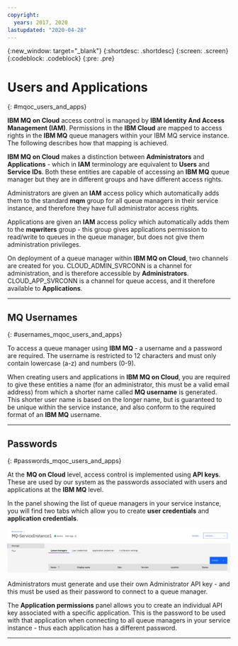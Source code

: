 ```yaml
---
copyright:
  years: 2017, 2020
lastupdated: "2020-04-28"
---
```


{:new_window: target="_blank"}
{:shortdesc: .shortdesc}
{:screen: .screen}
{:codeblock: .codeblock}
{:pre: .pre}

# Users and Applications
{: #mqoc_users_and_apps}

**IBM MQ on Cloud** access control is managed by **IBM Identity And Access Management (IAM)**.
Permissions in the **IBM Cloud** are mapped to access rights in the **IBM MQ** queue managers within your IBM MQ service instance. The following describes how that mapping is achieved.

**IBM MQ on Cloud** makes a distinction between **Administrators** and **Applications** - which in **IAM** terminology are equivalent to  **Users** and **Service IDs**.
Both these entities are capable of accessing an **IBM MQ** queue manager but
they are in different groups and have different access rights.

Administrators are given an **IAM** access policy which automatically adds them to the standard  **mqm** group
for all queue managers in their service instance, and therefore they have full administrator access rights.

Applications are given an **IAM** access policy which automatically adds them to the
**mqwriters** group - this group gives applications permission to read/write to queues in the queue manager, but does
not give them administration privileges.

On deployment of a queue manager within **IBM MQ on Cloud**, two channels are created for you.
CLOUD_ADMIN_SVRCONN is a channel for administration, and is therefore accessible by **Administrators**.
CLOUD_APP_SVRCONN is a channel for queue access, and it therefore available to **Applications**.

---

## MQ Usernames
{: #usernames_mqoc_users_and_apps}

To access a queue manager using **IBM MQ** - a username and a password are required. The username is
restricted to 12 characters and must only contain lowercase (a-z) and numbers (0-9).

When creating users and applications in **IBM MQ on Cloud**, you are required to give these entities
a name (for an administrator, this must be a valid email address) from which a shorter name called **MQ username** is generated. This shorter user name is based on the longer name, but is guaranteed to be unique
within the service instance, and also conform to the required format of an **IBM MQ** username.

---

## Passwords
{: #passwords_mqoc_users_and_apps}

At the **MQ on Cloud** level, access control is implemented using **API keys**. These are used by our system as the passwords associated with users and applications at the **IBM MQ** level.

In the panel showing the list of queue managers in your service instance, you will find two tabs which
allow you to create **user credentials** and **application credentials**.

![alt text][screen1]

[screen1]: ../images/users.png "The tabs"

Administrators must generate and use their own Administrator API key - and this must be used as their password to connect to a queue manager.

The **Application permissions** panel allows you to create an individual API key associated with a specific
application. This is the password to be used with that application when connecting to
all queue managers in your service instance - thus each application has a different password.

---
